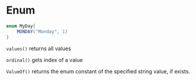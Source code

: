 # Enum

```java
enum MyDay{
    MONDAY("Monday", 1)
}
```

`values()` returns all values

`ordinal()` gets index of a value

`ValueOf()` returns the enum constant of the specified string value, if exists.